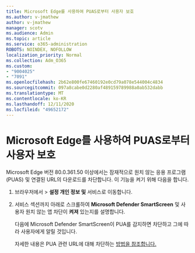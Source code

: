 ```yaml
---
title: Microsoft Edge를 사용하여 PUAS로부터 사용자 보호
ms.author: v-jmathew
author: v-jmathew
manager: scotv
ms.audience: Admin
ms.topic: article
ms.service: o365-administration
ROBOTS: NOINDEX, NOFOLLOW
localization_priority: Normal
ms.collection: Adm_O365
ms.custom:
- "9004025"
- "7091"
ms.openlocfilehash: 2b62e800fe67460192e0cd79a078e544004c4834
ms.sourcegitcommit: 097a8cabe0d2280af489159789988a0ab532dabb
ms.translationtype: MT
ms.contentlocale: ko-KR
ms.lasthandoff: 12/11/2020
ms.locfileid: "49652172"
---
```

# <a name="use-microsoft-edge-to-protect-users-against-puas"></a>Microsoft Edge를 사용하여 PUAS로부터 사용자 보호

Microsoft Edge 버전 80.0.361.50 이상에서는 잠재적으로 원치 않는 응용 프로그램(PUAS) 및 연결된 URL의 다운로드를 차단합니다. 이 기능을 켜기 위해 다음을 합니다.

1. 브라우저에서   >  **설정 개인 정보 및** 서비스로 이동합니다.

2. 서비스 섹션까지  아래로 스크롤하여 **Microsoft Defender SmartScreen** 및 사용자 원치 않는 앱 차단이 **켜져** 있는지를 설명합니다.

    다음에 Microsoft Defender SmartScreen이 PUA를 감지하면 차단하고 그에 따라 사용자에게 알릴 것입니다.

    자세한 내용은 PUA 관련 URL에 대해 차단하는 [방법을 참조합니다.](https://go.microsoft.com/fwlink/?linkid=2133024)
